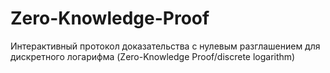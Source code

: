 # Zero-Knowledge-Proof

Интерактивный протокол доказательства с нулевым разглашением для дискретного логарифма (Zero-Knowledge Proof/discrete logarithm)
